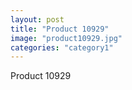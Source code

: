 ```yaml
---
layout: post
title: "Product 10929"
image: "product10929.jpg"
categories: "category1"
---
```

Product 10929
